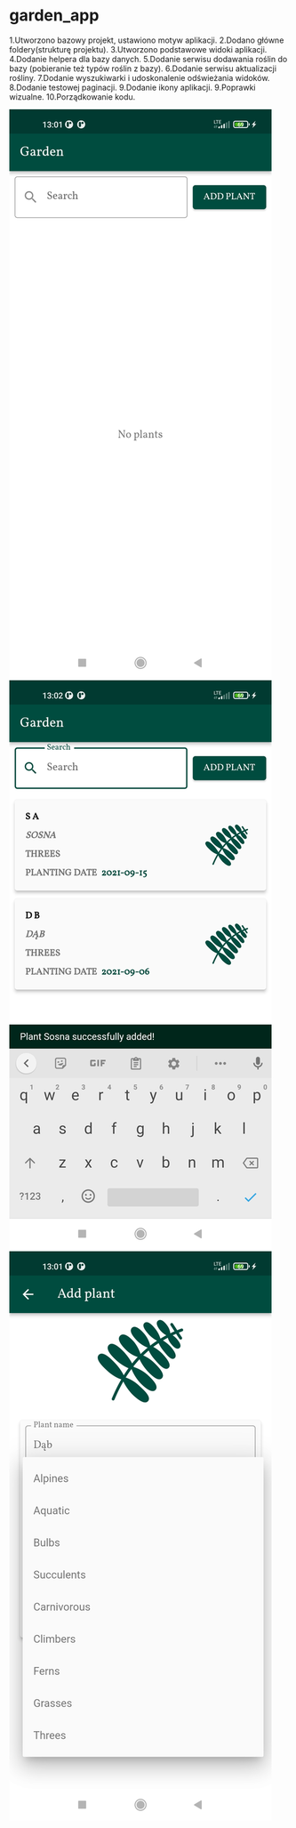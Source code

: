# garden_app

1.Utworzono bazowy projekt, ustawiono motyw aplikacji.
2.Dodano główne foldery(strukturę projektu).
3.Utworzono podstawowe widoki aplikacji.
4.Dodanie helpera dla bazy danych.
5.Dodanie serwisu dodawania roślin do bazy (pobieranie też typów roślin z bazy).
6.Dodanie serwisu aktualizacji rośliny.
7.Dodanie wyszukiwarki i udoskonalenie odświeżania widoków.
8.Dodanie testowej paginacji.
9.Dodanie ikony aplikacji.
9.Poprawki wizualne.
10.Porządkowanie kodu.

![1](screenshots/photo_1.jpg)
![2](screenshots/photo_2.jpg)
![3](screenshots/photo_3.jpg)